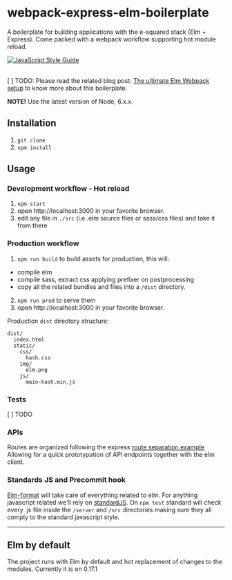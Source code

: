 # webpack-express-elm-boilerplate
A boilerplate for building applications with the e-squared stack (Elm + Express).
Come packed with  a webpack workflow supporting hot module reload.

[![JavaScript Style Guide](https://img.shields.io/badge/code%20style-standard-brightgreen.svg)](http://standardjs.com/)
<br><br>

[ ] TODO: Please read the related blog post: [The ultimate Elm Webpack setup](TODO) to know more about this boilerplate.

**NOTE!** Use the latest version of Node, 6.x.x.

## Installation

1. `git clone`
2. `npm install`

## Usage
### Development workflow - Hot reload
1. `npm start`
2.  open http://localhost:3000 in your favorite browser.
3.  edit any file in `./src` (i.e .elm source files or sass/css files) and take it from there

### Production workflow
1. `npm run build` to build assets for production, this will:
  - compile elm
  - compile sass, extract css applying prefixer on postprocessing
  - copy all the related bundles and files into a `/dist` directory.
2. `npm run prod` to serve them
3.  open http://localhost:3000 in your favorite browser.

Production `dist` directory structure:
```
dist/
  index.html
  static/
    css/
      hash.css
    img/
      elm.png
    js/
      main-hash.min.js
```

### Tests
 [ ] TODO

### APIs
Routes are organized following the express [route separation example](https://github.com/expressjs/express/blob/master/examples/route-separation)
Allowing for a quick prototypation of API endpoints together with the elm client.

### Standards JS and Precommit hook
  [Elm-format](https://github.com/avh4/elm-format) will take care of everything related to elm. For anything javascript related we'll rely on [standardJS](https://github.com/feross/standard).
  On `npm test` standard will check every .js file inside the `/server` and `/src` directories making sure they all comply to the standard javascript style.

***

## Elm by default
The project runs with Elm by default and hot replacement of changes to the modules. Currently it is on 0.17.1
